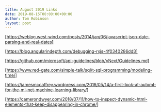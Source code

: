```yaml
---
title: August 2019 Links
date: 2019-08-15T00:00:00+00:00
author: Tom Robinson
layout: post
---
```


[https://weblog.west-wind.com/posts/2014/jan/06/javascript-json-date-parsing-and-real-dates]

[https://blog.angularindepth.com/debugging-rxjs-4f0340286dd3]

[https://github.com/microsoft/api-guidelines/blob/vNext/Guidelines.md]

[https://www.red-gate.com/simple-talk/sql/t-sql-programming/modeling-time/]

[https://jamesmccaffrey.wordpress.com/2019/05/14/a-first-look-at-automl-for-the-ml-net-machine-learning-library/]

[https://camerondwyer.com/2018/07/11/how-to-inspect-dynamic-html-elements-that-keep-disappearing-in-chrome/]